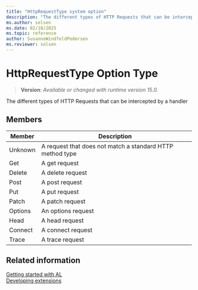 ```yaml
---
title: "HttpRequestType system option"
description: "The different types of HTTP Requests that can be intercepted by a handler"
ms.author: solsen
ms.date: 02/18/2025
ms.topic: reference
author: SusanneWindfeldPedersen
ms.reviewer: solsen
---
```

[//]: # (START>DO_NOT_EDIT)
[//]: # (IMPORTANT:Do not edit any of the content between here and the END>DO_NOT_EDIT.)
[//]: # (Any modifications should be made in the .xml files in the ModernDev repo.)
# HttpRequestType Option Type
> **Version**: _Available or changed with runtime version 15.0._

The different types of HTTP Requests that can be intercepted by a handler

## Members
|  Member  |  Description  |
|----------------|---------------|
|Unknown|A request that does not match a standard HTTP method type|
|Get|A get request|
|Delete|A delete request|
|Post|A post request|
|Put|A put request|
|Patch|A patch request|
|Options|An options request|
|Head|A head request|
|Connect|A connect request|
|Trace|A trace request|

[//]: # (IMPORTANT: END>DO_NOT_EDIT)

## Related information

[Getting started with AL](../../devenv-get-started.md)  
[Developing extensions](../../devenv-dev-overview.md)  